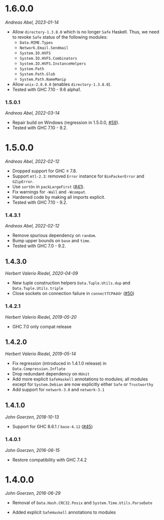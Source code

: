 # 1.6.0.0

_Andreas Abel, 2023-01-14_

- Allow `directory-1.3.8.0` which is no longer `Safe` Haskell.
  Thus, we need to revoke `Safe` status of the following modules:
  * `Data.MIME.Types`
  * `Network.Email.Sendmail`
  * `System.IO.HVFS`
  * `System.IO.HVFS.Combinators`
  * `System.IO.HVFS.InstanceHelpers`
  * `System.Path`
  * `System.Path.Glob`
  * `System.Path.NameManip`
- Allow `unix-2.8.0.0` (enables `directory-1.3.8.0`).
- Tested with GHC 7.10 - 9.6 alpha1.

### 1.5.0.1

_Andreas Abel, 2022-03-14_

- Repair build on Windows (regression in 1.5.0.0, [#59](https://github.com/haskell-hvr/missingh/issues/59)).
- Tested with GHC 7.10 - 9.2.

# 1.5.0.0

_Andreas Abel, 2022-02-12_

- Dropped support for GHC ≤ 7.8.
- Support `mtl-2.3`: removed `Error` instance for `BinPackerError` and `GZipError`.
- Use `sortOn` in `packLargeFirst` ([#41](https://github.com/haskell-hvr/missingh/issues/41)).
- Fix warnings for `-Wall` and `-Wcompat`.
- Hardened code by making all imports explicit.
- Tested with GHC 7.10 - 9.2.

### 1.4.3.1

_Andreas Abel, 2022-02-12_

- Remove spurious dependency on `random`.
- Bump upper bounds on `base` and `time`.
- Tested with GHC 7.0 - 9.2.

## 1.4.3.0

_Herbert Valerio Riedel, 2020-04-09_

- New tuple construction helpers `Data.Tuple.Utils.dup` and `Data.Tuple.Utils.triple`
- Close sockets on connection failure in `connectTCPAddr` ([#50](https://github.com/haskell-hvr/missingh/issues/50))

### 1.4.2.1

_Herbert Valerio Riedel, 2019-05-20_

- GHC 7.0 only compat release

## 1.4.2.0

_Herbert Valerio Riedel, 2019-05-14_

- Fix regression (introduced in 1.4.1.0 release) in `Data.Compression.Inflate`
- Drop redundant dependency on `HUnit`
- Add more explicit `SafeHaskell` annotations to modules; all modules
  except for `System.Debian` are now explicitly either `Safe` or `Trustworthy`
- Add support for `network-3.0` and `network-3.1`

## 1.4.1.0

_John Goerzen, 2018-10-13_

- Support for GHC 8.6.1 / `base-4.12` ([#45](https://github.com/haskell-hvr/missingh/issues/45))

### 1.4.0.1

_John Goerzen, 2016-06-15_

- Restore compatibility with GHC 7.4.2

# 1.4.0.0

_John Goerzen, 2016-06-29_

- Removal of `Data.Hash.CRC32.Posix` and `System.Time.Utils.ParseDate`

- Added explicit `SafeHaskell` annotations to modules
